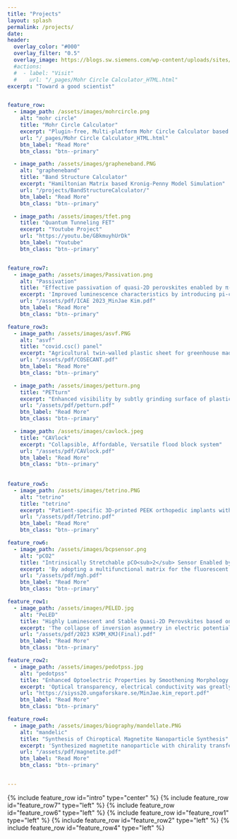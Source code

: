 ```yaml
---
title: "Projects"
layout: splash
permalink: /projects/
date: 
header:
  overlay_color: "#000"
  overlay_filter: "0.5"
  overlay_image: https://blogs.sw.siemens.com/wp-content/uploads/sites/14/2019/12/materials-1110x710.jpg
  #actions:
  #  - label: "Visit"
  #    url: "/_pages/Mohr Circle Calculator_HTML.html"
excerpt: "Toward a good scientist"


feature_row:
  - image_path: /assets/images/mohrcircle.png
    alt: "mohr circle"
    title: "Mohr Circle Calculator"
    excerpt: "Plugin-free, Multi-platform Mohr Circle Calculator based on HTML"
    url: "/_pages/Mohr Circle Calculator_HTML.html"
    btn_label: "Read More"
    btn_class: "btn--primary"

  - image_path: /assets/images/grapheneband.PNG
    alt: "grapheneband"
    title: "Band Structure Calculator"
    excerpt: "Hamiltonian Matrix based Kronig-Penny Model Simulation"
    url: "/projects/BandStructureCalculator/"
    btn_label: "Read More"
    btn_class: "btn--primary"

  - image_path: /assets/images/tfet.png
    title: "Quantum Tunneling FET"
    excerpt: "Youtube Project"
    url: "https://youtu.be/GBkmuyhUrDk"
    btn_label: "Youtube"
    btn_class: "btn--primary"


feature_row7:
  - image_path: /assets/images/Passivation.png
    alt: "Passivation"
    title: "Effective passivation of quasi-2D perovskites enabled by π-conjugated planar molecules"
    excerpt: 'Improved luminescence characteristics by introducing pi-conjugated planar molecules to lead halide perovskites and elucidated the enhancement mechanism'
    url: "/assets/pdf/ICAE 2023_MinJae Kim.pdf"
    btn_label: "Read More"
    btn_class: "btn--primary"

feature_row3:
  - image_path: /assets/images/asvf.PNG
    alt: "asvf"
    title: "covid.csc() panel"
    excerpt: "Agricultural twin-walled plastic sheet for greenhouse made from covid-19 shields"
    url: "/assets/pdf/COSECANT.pdf"
    btn_label: "Read More"
    btn_class: "btn--primary"

  - image_path: /assets/images/petturn.png
    title: "PETturn"
    excerpt: "Enhanced visibility by subtly grinding surface of plastic bottle"
    url: "/assets/pdf/petturn.pdf"
    btn_label: "Read More"
    btn_class: "btn--primary"

  - image_path: /assets/images/cavlock.jpeg
    title: "CAVlock"
    excerpt: "Collapsible, Affordable, Versatile flood block system"
    url: "/assets/pdf/CAVlock.pdf"
    btn_label: "Read More"
    btn_class: "btn--primary"
    
    
feature_row5:
  - image_path: /assets/images/tetrino.PNG
    alt: "tetrino"
    title: "tetrino"
    excerpt: "Patient-specific 3D-printed PEEK orthopedic implants with enhanced mechanical strength"
    url: "/assets/pdf/Tetrino.pdf"
    btn_label: "Read More"
    btn_class: "btn--primary"

feature_row6:
  - image_path: /assets/images/bcpsensor.png
    alt: "pCO2"
    title: "Intrinsically Stretchable pCO<sub>2</sub> Sensor Enabled by Multi-functional Block Copolymer Matrices"
    excerpt: 'By adopting a multifunctional matrix for the fluorescent molecule HPTS, we enabled the first intrinsically flexible and stretchable pCO<sub>2</sub> sensor'
    url: "/assets/pdf/mgh.pdf"
    btn_label: "Read More"
    btn_class: "btn--primary"

feature_row1:
  - image_path: /assets/images/PELED.jpg
    alt: "PeLED"
    title: "Highly Luminescent and Stable Quasi-2D Perovskites based on Multi-functional Asymmetric Spacer"
    excerpt: 'The collapse of inversion asymmetry in electric potential on the surface of quasi-2D perovskite slabs stabilizes optically active exciton states, thereby improving the luminance properties of quasi-2D perovskites  Presented at 2023 Korean Institute of Metals and Materials Fall Meeting(Apr. 2023)'
    url: "/assets/pdf/2023 KSMM_KMJ(Final).pdf"
    btn_label: "Read More"
    btn_class: "btn--primary"

feature_row2:
  - image_path: /assets/images/pedotpss.jpg
    alt: "pedotpss"
    title: "Enhanced Optoelectric Properties by Smoothening Morphology of PEDOT:PSS Thin Film by Hot-casting"
    excerpt: 'Optical transparency, electrical conductivity was greatly enhanced by applying hot-casting to fabrication of PEDOT:PSS thin film. The enhancements were attributed to interconnected-core network formation, which was observed via AFM imaging.'
    url: "https://siyss20.ungaforskare.se/MinJae.kim_report.pdf"
    btn_label: "Read More"
    btn_class: "btn--primary"

feature_row4:
  - image_path: /assets/images/biography/mandellate.PNG
    alt: "mandelic"
    title: "Synthesis of Chiroptical Magnetite Nanoparticle Synthesis"
    excerpt: 'Synthesized magnetite nanoparticle with chirality transferred by mandelic acid.'
    url: "/assets/pdf/magnetite.pdf"
    btn_label: "Read More"
    btn_class: "btn--primary"


---
```


{% include feature_row id="intro" type="center" %}
{% include feature_row id="feature_row7" type="left" %}
{% include feature_row id="feature_row6" type="left" %}
{% include feature_row id="feature_row1" type="left" %}
{% include feature_row id="feature_row2" type="left" %}
{% include feature_row id="feature_row4" type="left" %}
<!--{% include feature_row %}
{% include feature_row id="feature_row3" %}
{% include feature_row id="feature_row5" %}
-->

